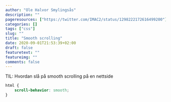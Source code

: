 ```yaml
---
author: "Ole Halvor Smylingsås"
description: ""
pageresources: ["https://twitter.com/IMAC2/status/1298222172616499200"]
categories: []
tags: ["css"]     
slug: ""
title: "Smooth scrolling"
date: 2020-09-01T21:53:39+02:00
draft: false
featuretext: ""
featureimg: ""
comments: false
---
```


TIL: Hvordan slå på smooth scrolling på en nettside
<!--more-->

```css
html {
    scroll-behavior: smooth;
}
```